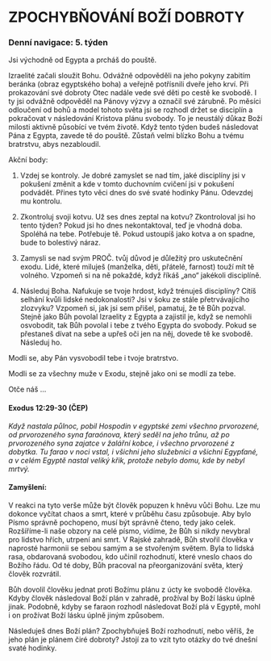 # ZPOCHYBŇOVÁNÍ BOŽÍ DOBROTY

### Denní navigace: 5. týden

Jsi východně od Egypta a prcháš do pouště.

Izraelité začali sloužit Bohu. Odvážně odpověděli na jeho pokyny zabitím beránka (obraz egyptského boha) a veřejně potřísnili dveře jeho krví. Při prokazování své dobroty Otec nadále vede své děti po cestě ke svobodě. I ty jsi odvážně odpověděl na Pánovy výzvy a označil své zárubně. Po měsíci odloučení od bohů a model tohoto světa jsi se rozhodl držet se disciplín a pokračovat v následování Kristova plánu svobody. To je neustálý důkaz Boží milosti aktivně působící ve tvém životě. Když tento týden budeš následovat Pána z Egypta, zavede tě do pouště. Zůstaň velmi blízko Bohu a tvému bratrstvu, abys nezabloudil.  

Akční body:
1. Vzdej se kontroly. Je dobré zamyslet se nad tím, jaké disciplíny jsi v pokušení změnit a kde v tomto duchovním cvičení jsi v pokušení podvádět. Přines tyto věci dnes do své svaté hodinky Pánu. Odevzdej mu kontrolu.

2. Zkontroluj svoji kotvu. Už ses dnes zeptal na kotvu? Zkontroloval jsi ho tento týden? Pokud jsi ho dnes nekontaktoval, teď je vhodná doba. Spoléhá na tebe. Potřebuje tě. Pokud ustoupíš jako kotva a on spadne, bude to bolestivý náraz.

3. Zamysli se nad svým PROČ. tvůj důvod je důležitý pro uskutečnění exodu. Lidé, které miluješ (manželka, děti, přátelé, farnost) touží mít tě volného. Vzpomeň si na ně pokaždé, když říkáš „ano“ jakékoli disciplíně.

4. Následuj Boha. Nafukuje se tvoje hrdost, když trénuješ disciplíny? Cítíš selhání kvůli lidské nedokonalosti? Jsi v šoku ze stále přetrvávajícího zlozvyku? Vzpomeň si, jak jsi sem přišel, pamatuj, že tě Bůh pozval. Stejně jako Bůh povolal Izraelity z Egypta a zajistil je, když se nemohli osvobodit, tak Bůh povolal i tebe z tvého Egypta do svobody. Pokud se přestaneš dívat na sebe a upřeš oči jen na něj, dovede tě ke svobodě. Následuj ho.

Modli se, aby Pán vysvobodil tebe i tvoje bratrstvo.

Modli se za všechny muže v Exodu, stejně jako oni se modlí za tebe.

Otče náš …


#### Exodus 12:29-30 (ČEP)
*Když nastala půlnoc, pobil Hospodin v egyptské zemi všechno prvorozené, od prvorozeného syna faraónova, který seděl na jeho trůnu, až po prvorozeného syna zajatce v žalářní kobce, i všechno prvorozené z dobytka. Tu farao v noci vstal, i všichni jeho služebníci a všichni Egypťané, a v celém Egyptě nastal veliký křik, protože nebylo domu, kde by nebyl mrtvý.*

#### Zamyšlení:
V reakci na tyto verše může být člověk popuzen k hněvu vůči Bohu. Lze mu dokonce vyčítat chaos a smrt, které v průběhu času způsobuje. Aby bylo Písmo správně pochopeno, musí být správně čteno, tedy jako celek. Rozšíříme-li naše obzory na celé písmo, vidíme, že Bůh si nikdy nevybral pro lidstvo hřích, utrpení ani smrt. V Rajské zahradě, Bůh stvořil člověka v naprosté harmonii se sebou samým a se stvořeným světem. Byla to lidská rasa, obdarovaná svobodou, kdo učinil rozhodnutí, které vneslo chaos do Božího řádu. Od té doby, Bůh pracoval na přeorganizování světa, který člověk rozvrátil.

Bůh dovolil člověku jednat proti Božímu plánu z úcty ke svobodě člověka. Kdyby člověk následoval Boží plán v zahradě, prožíval by Boží lásku úplně jinak. Podobně, kdyby se faraon rozhodl následovat Boží plá v Egyptě, mohl i on prožívat Boží lásku úplně jiným způsobem.

Následuješ dnes Boží plán? Zpochybňuješ Boží rozhodnutí, nebo věříš, že jeho plán je plánem čiré dobroty? Jstojí za to vzít tyto otázky do tvé dnešní svaté hodinky.
